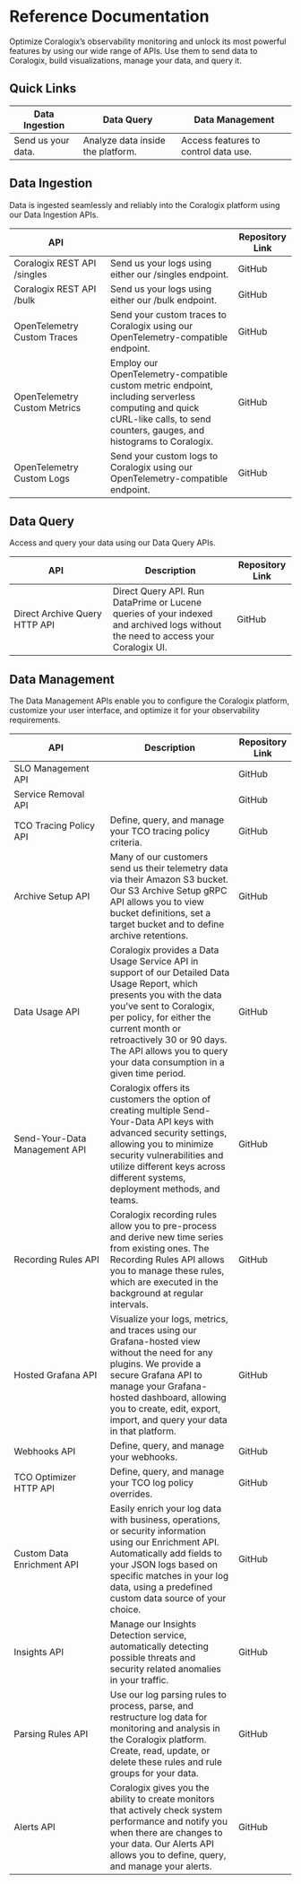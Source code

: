 # Reference Documentation

Optimize Coralogix’s observability monitoring and unlock its most powerful features by using our wide range of APIs. Use them to send data to Coralogix, build visualizations, manage your data, and query it. 

## Quick Links
|Data Ingestion|Data Query|Data Management|
|-|-|-|
|Send us your data.|Analyze data inside the platform.|Access features to control data use.|

## Data Ingestion

Data is ingested seamlessly and reliably into the Coralogix platform using our Data Ingestion APIs.

|<div style="width:150px">API</div>| |Repository Link|
|-|-|-|
|Coralogix REST API /singles| Send us your logs using either our /singles endpoint.|GitHub|
|Coralogix REST API /bulk| Send us your logs using either our /bulk endpoint.|GitHub|
|OpenTelemetry Custom Traces|Send your custom traces to Coralogix using our OpenTelemetry-compatible endpoint.|GitHub|
|OpenTelemetry Custom Metrics|Employ our OpenTelemetry-compatible custom metric endpoint, including serverless computing and quick cURL-like calls, to send counters, gauges, and histograms to Coralogix.|GitHub|
|OpenTelemetry Custom Logs|Send your custom logs to Coralogix using our OpenTelemetry-compatible endpoint.|GitHub|

## Data Query

Access and query your data using our Data Query APIs.

|<div style="width:150px">API</div>| Description| Repository Link|
|-|-|-|
|Direct Archive Query HTTP API|Direct Query API. Run DataPrime or Lucene queries of your indexed and archived logs without the need to access your Coralogix UI.|GitHub|

## Data Management

The Data Management APIs enable you to configure the Coralogix platform, customize your user interface, and optimize it for your observability requirements.

|<div style="width:150px">API</div>|Description|Repository Link|
|-|-|-|
|SLO Management API||GitHub|
|Service Removal API||GitHub|
|TCO Tracing Policy API|Define, query, and manage your TCO tracing policy criteria.|GitHub|
|Archive Setup API|Many of our customers send us their telemetry data via their Amazon S3 bucket. Our S3 Archive Setup gRPC API allows you to view bucket definitions, set a target bucket and to define archive retentions.|GitHub|
|Data Usage API|Coralogix provides a Data Usage Service API in support of our Detailed Data Usage Report, which presents you with the data you’ve sent to Coralogix, per policy, for either the current month or retroactively 30 or 90 days. The API allows you to query your data consumption in a given time period.|GitHub|
|Send-Your-Data Management API|Coralogix offers its customers the option of creating multiple Send-Your-Data API keys with advanced security settings, allowing you to minimize security vulnerabilities and utilize different keys across different systems, deployment methods, and teams.|GitHub|
|Recording Rules API|Coralogix recording rules allow you to pre-process and derive new time series from existing ones. The Recording Rules API allows you to manage these rules, which are executed in the background at regular intervals.|GitHub|
|Hosted Grafana API|Visualize your logs, metrics, and traces using our Grafana-hosted view without the need for any plugins. We provide a secure Grafana API to manage your Grafana-hosted dashboard, allowing you to create, edit, export, import, and query your data in that platform.|GitHub|
|Webhooks API|Define, query, and manage your webhooks.|GitHub|
|TCO Optimizer HTTP API|Define, query, and manage your TCO log policy overrides.|GitHub|
|Custom Data Enrichment API|Easily enrich your log data with business, operations, or security information using our Enrichment API. Automatically add fields to your JSON logs based on specific matches in your log data, using a predefined custom data source of your choice.|GitHub|
|Insights API|Manage our Insights Detection service, automatically detecting possible threats and security related anomalies in your traffic.|GitHub|
|Parsing Rules API|Use our log parsing rules to process, parse, and restructure log data for monitoring and analysis in the Coralogix platform. Create, read, update, or delete these rules and rule groups for your data.|GitHub|
|Alerts API|Coralogix gives you the ability to create monitors that actively check system performance and notify you when there are changes to your data. Our Alerts API allows you to define, query, and manage your alerts.|GitHub|